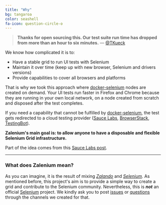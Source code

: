 ```yaml
---
title: "Why"
bg: tangaroa
color: seashell
fa-icon: question-circle-o
---
```


> **Thanks for open sourcing this. Our test suite run time has dropped from more than an hour to six minutes.** — [@TKueck](https://twitter.com/Tkueck/status/887425829273088000)

We know how complicated it is to:
* Have a stable grid to run UI tests with Selenium
* Maintain it over time (keep up with new browser, Selenium and drivers versions)
* Provide capabilities to cover all browsers and platforms

That is why we took this approach where <a target="_blank" href="https://github.com/elgalu/docker-selenium"><u>docker-selenium</u></a>
nodes are created on demand. Your UI tests run faster in Firefox and Chrome because they are running in your own local network,
on a node created from scratch and disposed after the test completes.

If you need a capability that cannot be fulfilled by [docker-selenium](https://github.com/elgalu/docker-selenium),
the test gets redirected to a cloud testing provider (<a target="_blank" href="https://saucelabs.com/"><u>Sauce Labs</u></a>, 
<a target="_blank" href="https://www.browserstack.com/"><u>BrowserStack</u></a>, 
<a target="_blank" href="https://testingbot.com/"><u>TestingBot</u></a>).

**Zalenium's main goal is: to allow anyone to have a disposable and flexible Selenium Grid infrastructure.**

Part of the idea comes from this <a target="_blank" href="https://saucelabs.com/blog/introducing-the-sauce-plugin-for-selenium-grid"><u>Sauce Labs post</u></a>.

***

### What does **Zalenium** mean?
As you can imagine, it is the result of mixing _<a target="_blank" href="https://tech.zalando.com"><u>Zalando</u></a>_ 
and _<a target="_blank" href="http://www.seleniumhq.org/"><u>Selenium</u></a>_. As mentioned before, this project's aim 
is to provide a simple way to create a grid and contribute to the Selenium community.
Nevertheless, this is _**not**_ an official <a target="_blank" href="http://www.seleniumhq.org/"><u>Selenium</u></a> 
project. We kindly ask you to post <a target="_blank" href="https://github.com/zalando/zalenium/issues/new"><u>issues</u></a> 
or <a target="_blank" href="https://gitter.im/zalando/zalenium"><u>questions</u></a> through the channels we created for that.